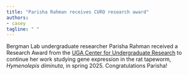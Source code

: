 ```yaml
---
title: "Parisha Rahman receives CURO research award"
authors:
- casey
tagline: " "
---
```

Bergman Lab undergraduate researcher Parisha Rahman received a Research Award from the [UGA Center for Undergraduate Research](https://curo.uga.edu/) to continue her work studying gene expression in the rat tapeworm, <em>Hymenolepis diminuta</em>, in spring 2025. Congratulations Parisha!